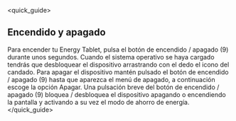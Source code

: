 <quick_guide> 
## Encendido y apagado

Para encender tu Energy Tablet, pulsa el botón de encendido / apagado (9) durante unos segundos. Cuando el sistema operativo se haya cargado tendrás que desbloquear el dispositivo arrastrando con el dedo el icono del candado. Para apagar el dispositivo mantén pulsado el botón de encendido / apagado (9) hasta que aparezca el menú de apagado, a continuación escoge la opción Apagar. Una pulsación breve del botón de encendido / apagado (9) bloquea / desbloquea el dispositivo apagando o encendiendo la pantalla y activando a su vez el modo de ahorro de energía.
</quick_guide>
